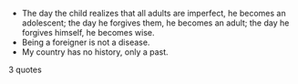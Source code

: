  - The day the child realizes that all adults are imperfect, he becomes an adolescent; the day he forgives them, he becomes an adult; the day he forgives himself, he becomes wise.
 - Being a foreigner is not a disease.
 - My country has no history, only a past.

3 quotes